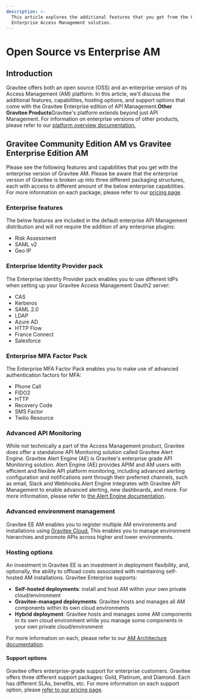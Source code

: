 ```yaml
---
description: >-
  This article explores the additional features that you get from the Gravitee
  Enterprise Access Management solution.
---
```


# Open Source vs Enterprise AM

## Introduction <a href="#introduction" id="introduction"></a>

Gravitee offers both an open source (OSS) and an enterprise version of its Access Management (AM) platform. In this article, we'll discuss the additional features, capabilities, hosting options, and support options that come with the Gravitee Enterprise edition of API Management.**Other Gravitee Products**Gravitee's platform extends beyond just API Management. For information on enterprise versions of other products, please refer to our [platform overview documentation.](https://documentation.gravitee.io/platform-overview/gravitee-essentials/gravitee-offerings-ce-vs-ee)​

## Gravitee Community Edition AM vs Gravitee Enterprise Edition AM <a href="#gravitee-community-edition-api-management-vs-gravitee-enterprise-edition-api-management" id="gravitee-community-edition-api-management-vs-gravitee-enterprise-edition-api-management"></a>

Please see the following features and capabilities that you get with the enterprise version of Gravitee AM. Please be aware that the enterprise version of Gravitee is broken up into three different packaging structures, each with access to different amount of the below enterprise capabilities. For more information on each package, please refer to our [pricing page](https://www.gravitee.io/pricing).

### Enterprise features <a href="#enterprise-features" id="enterprise-features"></a>

The below features are included in the default enterprise API Management distribution and will not require the addition of any enterprise plugins:

* Risk Assessment
* SAML v2
* Geo IP

### Enterprise Identity Provider pack <a href="#enterprise-policy-pack" id="enterprise-policy-pack"></a>

The Enterprise Identity Provider pack enables you to use different IdPs when setting up your Gravitee Access Management Oauth2 server:

* CAS
* Kerberos
* SAML 2.0
* LDAP
* Azure AD
* HTTP Flow
* France Connect
* Salesforce

### Enterprise MFA Factor Pack

The Enterprise MFA Factor Pack enables you to make use of advanced authentication factors for MFA:

* Phone Call
* FIDO2
* HTTP
* Recovery Code
* SMS Factor
* Twilio Resource

### Advanced API Monitoring <a href="#advanced-api-monitoring" id="advanced-api-monitoring"></a>

While not technically a part of the Access Management product, Gravitee does offer a standalone API Monitoring solution called Gravitee Alert Engine. Gravitee Alert Engine (AE) is Gravitee's enterprise grade API Monitoring solution. Alert Engine (AE) provides APIM and AM users with efficient and flexible API platform monitoring, including advanced alerting configuration and notifications sent through their preferred channels, such as email, Slack and Webhooks.Alert Engine integrates with Gravitee API Management to enable advanced alerting, new dashboards, and more. For more information, please refer to [the Alert Engine documentation](https://documentation.gravitee.io/ae/overview/introduction-to-gravitee-alert-engine).

### Advanced environment management <a href="#advanced-environment-management" id="advanced-environment-management"></a>

Gravitee EE AM enables you to register multiple AM environments and installations using [Gravitee Cloud.](https://documentation.gravitee.io/gravitee-cloud) This enables you to manage environment hierarchies and promote APIs across higher and lower environments.

### Hosting options <a href="#hosting-options" id="hosting-options"></a>

An investment in Gravitee EE is an investment in deployment flexibility, and, optionally, the ability to offload costs associated with maintaining self-hosted AM installations. Gravitee Enterprise supports:

* **Self-hosted deployments**: install and host AM within your own private cloud/environment
* **Gravitee-managed deployments**: Gravitee hosts and manages all AM components within its own cloud environments
* **Hybrid deployment**: Gravitee hosts and manages some AM components in its own cloud environment while you manage some components in your own private cloud/environment

For more information on each, please refer to our [AM Architecture documentation](am-architecture.md).

#### Support options <a href="#support-options" id="support-options"></a>

Gravitee offers enterprise-grade support for enterprise customers. Gravitee offers three different support packages: Gold, Platinum, and Diamond. Each has different SLAs, benefits, etc. For more information on each support option, please [refer to our pricing page](https://www.gravitee.io/pricing).
